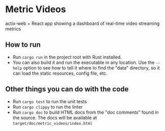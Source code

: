 # Metric Videos
actix-web + React app showing a dashboard of real-time video streaming metrics

## How to run
- Run `cargo run` in the project root with Rust installed.
- You can also build it and run the executable in any location. Use the `--help` option to see how to tell it where to find the "data" directory, so it can load the static resources, config file, etc.

## Other things you can do with the code
- Run `cargo test` to run the unit tests
- Run `cargo clippy` to run the linter
- Run `cargo doc` to build HTML docs from the "doc comments" found in the source. The docs will be available at `target/doc/metric_videos/index.html`